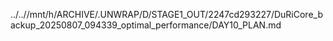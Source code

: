 ../..//mnt/h/ARCHIVE/.UNWRAP/D/STAGE1_OUT/2247cd293227/DuRiCore_backup_20250807_094339_optimal_performance/DAY10_PLAN.md